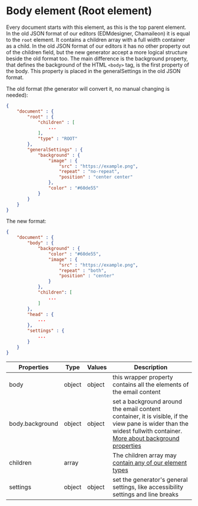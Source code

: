 # Body element (Root element)

Every document starts with this element, as this is the top parent element. In the old JSON format of our editors (EDMdesigner, Chamaileon) it is equal to the `root` element. It contains a children array with a full width container as a child. In the old JSON format of our editors it has no other property out of the children field, but the new generator accept a more logical structure beside the old format too.
The main difference is the background property, that defines the background of the HTML `<body>` tag, is the first property of the body. This property is placed in the generalSettings in the old JSON format.

The old format (the generator will convert it, no manual changing is needed):
```json
{
	"document" : {
		"root" : {
			"children" : [
				...
			],
			"type" : "ROOT"
		},
		"generalSettings" : {
			"background" : {
				"image" : {
					"src" : "https://example.png",
					"repeat" : "no-repeat",
					"position" : "center center"
				},
				"color" : "#60de55"
			}
		}
	}
}
```


The new format:
```json
{
	"document" : {
		"body" : {
			"background" : {
				"color" : "#60de55",
				"image" : {
					"src" : "https://example.png",
					"repeat" : "both",
					"position" : "center"
				}
			},
			"children": [
				...
			]
		},
		"head" : {
			...
		},
		"settings" : {
			...
		}
	}
}
```

Properties | Type | Values | Description
--- | --- | --- | ---
body | object | object | this wrapper property contains all the elements of the email content
body.background| object | object | set a background around the email content container, it is visible, if the view pane is wider than the widest fullwith container. [More about background properties](/property-groups/background/README.md)
children | array | | The children array may [contain any of our element types](/elements)
settings | object | object | set the generator's general settings, like accessibility settings and line breaks


